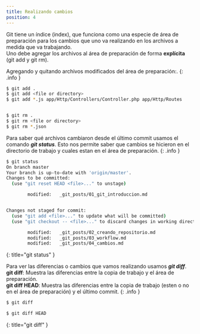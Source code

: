 ```yaml
---
title: Realizando cambios
position: 4
---
```

Git tiene un índice (index), que funciona como una especie de área de preparación para los
cambios que uno va realizando en los archivos a medida que va trabajando. <br>
Uno debe agregar los archivos al área de preparación de forma <strong>explícita</strong> (git add y git rm).


Agregando y quitando archivos modificados del área de preparación:.
{: .info }

```sh
$ git add .      
$ git add <file or directory>     
$ git add *.js app/Http/Controllers/Controller.php app/Http/Routes    


$ git rm .  
$ git rm <file or directory>
$ git rm *.json

```

Para saber qué archivos cambiaron desde el último commit usamos el comando <strong>*git status*</strong>. Esto nos permite saber que cambios se hicieron en el directorio de trabajo y cuales estan en el área de preparación.
{: .info }


~~~ sh
$ git status
On branch master
Your branch is up-to-date with 'origin/master'.
Changes to be committed:
  (use "git reset HEAD <file>..." to unstage)

        modified:   _git_posts/01_git_introduccion.md


Changes not staged for commit:
  (use "git add <file>..." to update what will be committed)
  (use "git checkout -- <file>..." to discard changes in working directory)

        modified:   _git_posts/02_creando_repositorio.md
        modified:   _git_posts/03_workflow.md
        modified:   _git_posts/04_cambios.md
~~~
{: title="git status" }


Para ver las diferencias o cambios que vamos realizando usamos <strong>*git diff*</strong>.<br>
<strong>git diff</strong>: Muestra las diferencias entre la copia de trabajo y el área de preparación.<br>
<strong>git diff HEAD</strong>: Muestra las diferencias entre la copia de trabajo (esten o no en el área de preparación) y el último commit.
{: .info }

~~~ sh
$ git diff

$ git diff HEAD
~~~
{: title="git diff" }
